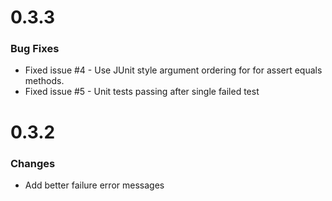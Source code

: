 # 0.3.3

### Bug Fixes

* Fixed issue #4 - Use JUnit style argument ordering for for assert equals methods.
* Fixed issue #5 - Unit tests passing after single failed test

# 0.3.2

### Changes

* Add better failure error messages